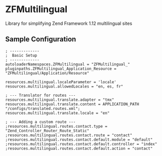 ZFMultilingual
==============

Library for simplifying Zend Framework 1.12 multilingual sites

Sample Configuration
--------------------

    ; -------------
    ;  Basic Setup
    ; -------------
    autoloaderNamespaces.ZFMultilingual = "ZFMultilingual_"
    pluginpaths.ZFMultilingual_Application_Resource = "ZFMultilingual/Application/Resource"
    
    resources.multilingual.localeParameter = 'locale'
    resources.multilingual.allowedLocales = "en, es, fr"

    ; --- Translator for routes ---
    resources.multilingual.translate.adapter = "tmx"
    resources.multilingual.translate.content = APPLICATION_PATH "/configs/translated.routes.xml";
    resources.multilingual.translate.locale = "en"
    
    ; --- Adding a custom route ---
    ;resources.multilingual.routes.contact.type = "Zend_Controller_Router_Route_Static"
    ;resources.multilingual.routes.contact.route = "contact"
    ;resources.multilingual.routes.contact.default.module = "default"
    ;resources.multilingual.routes.contact.default.controller = "index"
    ;resources.multilingual.routes.contact.default.action = "contact"


